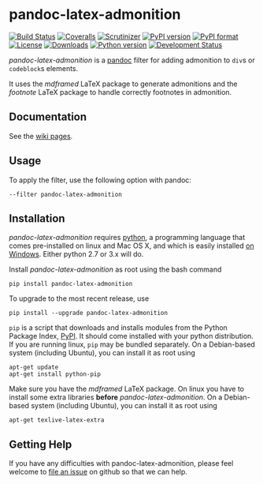 # pandoc-latex-admonition
[![Build Status](https://img.shields.io/travis/chdemko/pandoc-latex-admonition/1.1.0.svg)](https://travis-ci.org/chdemko/pandoc-latex-admonition/branches)
[![Coveralls](https://img.shields.io/coveralls/github/chdemko/pandoc-latex-admonition/1.1.0.svg)](https://coveralls.io/github/chdemko/pandoc-latex-admonition?branch=1.1.0)
[![Scrutinizer](https://img.shields.io/scrutinizer/g/chdemko/pandoc-latex-admonition.svg)](https://scrutinizer-ci.com/g/chdemko/pandoc-latex-admonition/)
[![PyPI version](https://img.shields.io/pypi/v/pandoc-latex-admonition.svg)](https://pypi.org/project/pandoc-latex-admonition/)
[![PyPI format](https://img.shields.io/pypi/format/pandoc-latex-admonition/1.1.0.svg)](https://pypi.org/project/pandoc-latex-admonition/1.1.0/)
[![License](https://img.shields.io/pypi/l/pandoc-latex-admonition/1.1.0.svg)](https://raw.githubusercontent.com/chdemko/pandoc-latex-admonition/1.1.0/LICENSE)
[![Downloads](https://img.shields.io/pypi/dm/pandoc-latex-admonition.svg)](https://pypi.org/project/pandoc-latex-admonition/)
[![Python version](https://img.shields.io/pypi/pyversions/pandoc-latex-admonition.svg)](https://pypi.org/project/pandoc-latex-admonition/)
[![Development Status](https://img.shields.io/pypi/status/pandoc-latex-admonition.svg)](https://pypi.org/project/pandoc-latex-admonition/)

*pandoc-latex-admonition* is a [pandoc] filter for adding admonition to `div`s or `codeblock`s elements.

It uses the *mdframed* LaTeX package to generate admonitions and the *footnote* LaTeX package to handle correctly footnotes in admonition.

[pandoc]: http://pandoc.org/

Documentation
-------------

See the [wiki pages](https://github.com/chdemko/pandoc-latex-admonition/wiki).

Usage
-----

To apply the filter, use the following option with pandoc:

    --filter pandoc-latex-admonition

Installation
------------

*pandoc-latex-admonition* requires [python], a programming language that comes pre-installed on linux and Mac OS X, and which is easily installed [on Windows]. Either python 2.7 or 3.x will do.

Install *pandoc-latex-admonition* as root using the bash command

    pip install pandoc-latex-admonition

To upgrade to the most recent release, use

    pip install --upgrade pandoc-latex-admonition

`pip` is a script that downloads and installs modules from the Python Package Index, [PyPI].  It should come installed with your python distribution. If you are running linux, `pip` may be bundled separately. On a Debian-based system (including Ubuntu), you can install it as root using

    apt-get update
    apt-get install python-pip

Make sure you have the *mdframed* LaTeX package. On linux you have to install some extra libraries **before** *pandoc-latex-admonition*. On a Debian-based system (including Ubuntu), you can install it as root using

	apt-get texlive-latex-extra

[python]: https://www.python.org
[on Windows]: https://www.python.org/downloads/windows
[PyPI]: https://pypi.org


Getting Help
------------

If you have any difficulties with pandoc-latex-admonition, please feel welcome to [file an issue] on github so that we can help.

[file an issue]: https://github.com/chdemko/pandoc-latex-admonition/issues

